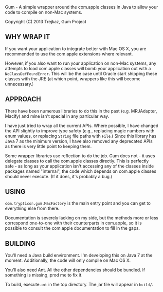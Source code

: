 Gum - A simple wrapper around the com.apple classes in Java to allow your code to compile on non-Mac systems.

Copyright (C) 2013  Trejkaz, Gum Project


WHY WRAP IT
-----------

If you want your application to integrate better with Mac OS X, you
are recommended to use the com.apple extensions where relevant.

However, if you also want to run your application on non-Mac systems,
any attempts to load com.apple classes will bomb your application out
with a `NoClassDefFoundError`. This will be the case until Oracle
start shipping these classes with the JRE (at which point, wrappers
like this will become unnecessary.)


APPROACH
--------

There have been numerous libraries to do this in the past (e.g.
MRJAdapter, Macify) and mine isn't special in any particular way.

I have just tried to wrap all the current APIs. Where possible, I have
changed the API slightly to improve type safety (e.g., replacing magic
numbers with enum values, or replacing `String` file paths with `File`.)
Since this library has Java 7 as the minimum version, I have also
removed any deprecated APIs as there is very little point to keeping
them.

Some wrapper libraries use reflection to do the job. Gum does not -
it uses delegate classes to call the com.apple classes directly. This
is perfectly safe - as long as your application isn't accessing any
of the classes inside packages named "internal", the code which depends
on com.apple classes should never execute. (If it does, it's probably a
bug.)


USING
-----

`com.trypticon.gum.MacFactory` is the main entry point and you can get
to everything else from there.

Documentation is severely lacking on my side, but the methods more or
less correspond one-to-one with their counterparts in com.apple, so it
is possible to consult the com.apple documentation to fill in the gaps.


BUILDING
--------

You'll need a Java build environment.  I'm developing this on Java 7 at
the moment. Additionally, the code will only compile on Mac OS X.

You'll also need Ant.  All the other dependencies should be bundled.
If something is missing, prod me to fix it.

To build, execute `ant` in the top directory. The jar file will appear
in `build/`.


